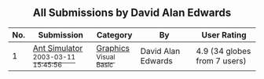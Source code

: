 ﻿<div align="center">

## All Submissions by David Alan Edwards

</div>

No.  | Submission | Category | By   | User Rating
---- | ---------- | -------- | ---- | -----------
1 | [Ant Simulator<br /><sup>2003-03-11 15:45:56</sup>](https://github.com/Planet-Source-Code/david-alan-edwards-ant-simulator__1-43964) | [Graphics<br /><sup>Visual Basic</sup>](../ByCategory/graphics__1-46.md) | David Alan Edwards | 4.9 (34 globes from 7 users)
